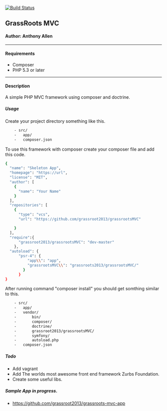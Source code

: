 [![Build Status](https://travis-ci.org/grassroot2013/grassrootsMVC.svg?branch=master)](https://travis-ci.org/grassroot2013/grassrootsMVC)
## GrassRoots MVC

#### Author: Anthony Allen
---
#### Requirements

* Composer
* PHP 5.3 or later

---
#### Description

A simple PHP MVC framework using composer and doctrine.

##### Usage

Create your project directory something like this.

```sh
    - src/
    -   app/
    -   composer.json
```

To use this framework with composer create your composer file and add this code.

```sh
{
  "name": "Skeleton App",
  "homepage": "https://url",
  "license": "MIT",
  "author": [
    {
      "name": "Your Name"
    }
  ],
  "repositories": [
    {
      "type": "vcs",
      "url": "https://github.com/grassroot2013/grassrootsMVC"

    }
  ],
  "require":{
      "grassroot2013/grassrootsMVC": "dev-master"
    },
  "autoload": {
      "psr-4": {
          "app\\": "app",
          "grassrootsMVC\\": "grassroots2013/grassrootsMVC/"
        }
      }
}
```

After running command "composer install" you should get somthing similar to this.

```sh
    - src/
    -   app/
    -   vendor/
    -       bin/
    -       composer/
    -       doctrine/
    -       grassroot2013/grassrootsMVC/
    -       symfony/
    -       autoload.php
    -   composer.json
```

##### Todo
* Add vagrant
* Add The worlds most awesome front end framework Zurbs Foundation.
* Create some useful libs.

##### Sample App in progress.
* https://github.com/grassroot2013/grassroots-mvc-app



